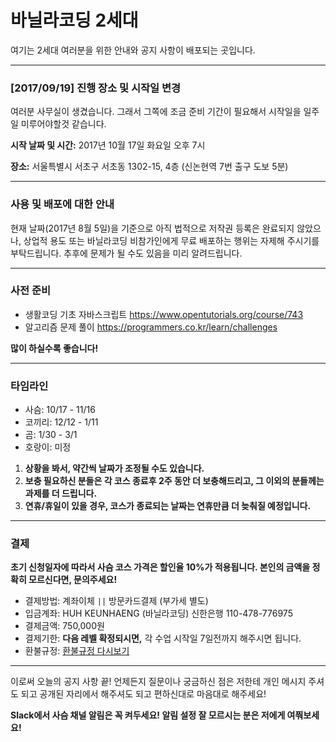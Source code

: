 # 바닐라코딩 2세대

여기는 2세대 여러분을 위한 안내와 공지 사항이 배포되는 곳입니다.

---

### [2017/09/19] 진행 장소 및 시작일 변경

여러분 사무실이 생겼습니다. 그래서 그쪽에 조금 준비 기간이 필요해서 시작일을 일주일 미루어야할것 같습니다.


**시작 날짜 및 시간:** 2017년 10월 17일 화요일 오후 7시

**장소:** 서울특별시 서초구 서초동 1302-15, 4층 (신논현역 7번 출구 도보 5분)

---

### 사용 및 배포에 대한 안내

현재 날짜(2017년 8월 5일)을 기준으로 아직 법적으로 저작권 등록은 완료되지 않았으나, 상업적 용도 또는 바닐라코딩 비참가인에게 무료 배포하는 행위는 자제해 주시기를 부탁드립니다. 추후에 문제가 될 수도 있음을 미리 알려드립니다.

---

### 사전 준비

- 생활코딩 기초 자바스크립트 https://www.opentutorials.org/course/743
- 알고리즘 문제 풀이 https://programmers.co.kr/learn/challenges

**많이 하실수록 좋습니다!**

---

### 타임라인

- 사슴: 10/17 - 11/16
- 코끼리: 12/12 - 1/11
- 곰: 1/30 - 3/1
- 호랑이: 미정

1. **상황을 봐서, 약간씩 날짜가 조정될 수도 있습니다.**
2. **보충 필요하신 분들은 각 코스 종료후 2주 동안 더 보충해드리고, 그 이외의 분들께는 과제를 더 드립니다.**
3. **연휴/휴일이 있을 경우, 코스가 종료되는 날짜는 연휴만큼 더 늦춰질 예정입니다.**

---

### 결제

**초기 신청일자에 따라서 사슴 코스 가격은 할인율 10%가 적용됩니다. 본인의 금액을 정확히 모르신다면, 문의주세요!**

- 결제방법: 계좌이체 `||` 방문카드결제 (부가세 별도)
- 입금계좌: HUH KEUNHAENG (바닐라코딩) 신한은행 110-478-776975
- 결제금액: 750,000원
- 결제기한: **다음 레벨 확정되시면,** 각 수업 시작일 7일전까지 해주시면 됩니다.
- 환불규정: [환불규정 다시보기](https://goo.gl/forms/9OhkOcdnrH9fceiE2)

---

이로써 오늘의 공지 사항 끝! 언제든지 질문이나 궁금하신 점은 저한테 개인 메시지 주셔도 되고 공개된 자리에서 해주셔도 되고 편하신대로 마음대로 해주세요!

**Slack에서 사슴 채널 알림은 꼭 켜두세요! 알림 설정 잘 모르시는 분은 저에게 여쭤보세요!**
